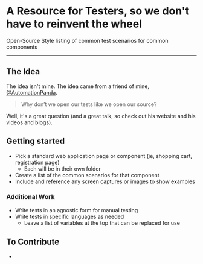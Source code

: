 # A Resource for Testers, so we don't have to reinvent the wheel
Open-Source Style listing of common test scenarios for common components

---
## The Idea
The idea isn't mine. The idea came from a friend of mine, [@AutomationPanda](https://github.com/AutomationPanda).
> Why don’t we open our tests like we open our source?

Well, it's a great question (and a great talk, so check out his website and his videos and blogs).


## Getting started
- Pick a standard web application page or component (ie, shopping cart, registration page)
  - Each will be in their own folder
- Create a list of the common scenarios for that component
- Include and reference any screen captures or images to show examples

### Additional Work
- Write tests in an agnostic form for manual testing
- Write tests in specific languages as needed
  - Leave a list of variables at the top that can be replaced for use 

## To Contribute
- 
